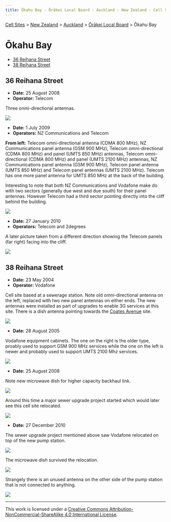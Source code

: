 ```yaml
---
title: Ōkahu Bay - Ōrākei Local Board - Auckland - New Zealand - Cell Sites
---
```


[Cell Sites](../../../) > [New Zealand](../../) > [Auckland](../) > [Ōrākei Local Board](./) > Ōkahu Bay

# Ōkahu Bay

* [36 Reihana Street](#36-reihana-street)
* [38 Reihana Street](#38-reihana-street)

## 36 Reihana Street

* **Date:** 25 August 2008
* **Operator:** Telecom

Three onmi-directional antennas.

![](https://f001.backblazeb2.com/file/CellSites/NZ/AUK/%C5%8Cr%C4%81kei/20080825-142820.jpg)

* **Date:** 1 July 2009
* **Operators:** NZ Communications and Telecom

**From left:** Telecom omni-directional antenna (CDMA 800 MHz), NZ Communications panel antenna (GSM 900 MHz), Telecom
omni-directional (CDMA 800 MHz) and panel (UMTS 850 MHz) antennas, Telecom omni-directional (CDMA 800 MHz) and panel
(UMTS 2100 MHz) antennas, NZ Communications panel antenna (GSM 900 MHz), Telecom panel antenna (UMTS 850 MHz) and
Telecom panel antennas (UMTS 2100 MHz). Telecom has one more panel antenna for UMTS 850 MHz at the back of the
building.

Interesting to note that both NZ Communications and Vodafone make do with two sectors (generally due west and due
south) for their panel antennas. However Telecom had a third sector pointing directly into the cliff behind the
building.

![](https://f001.backblazeb2.com/file/CellSites/NZ/AUK/%C5%8Cr%C4%81kei/20090701-164435.jpg)

* **Date:** 27 January 2010
* **Operators:** Telecom and 2degrees

A later picture taken from a different direction showing the Telecom panels (far right) facing into the cliff.

![](https://f001.backblazeb2.com/file/CellSites/NZ/AUK/%C5%8Cr%C4%81kei/20101227-115635.jpg)

## 38 Reihana Street

* **Date:** 23 May 2004
* **Operator:** Vodafone

Cell site based at a sewerage station. Note old omni-directional antenna on the left, replaced with two new panel
antennas on either ends. The new antennas were installed as part of upgrades to enable 3G services at this site. There
is a dish antenna pointing towards the [Coates Avenue](ōrākei#coates-avenue) site.

![](https://f001.backblazeb2.com/file/CellSites/NZ/AUK/%C5%8Cr%C4%81kei/20040523-152235.jpg)

* **Date:** 28 August 2005

Vodafone equipment cabinets. The one on the right is the older type, proably used to support GSM 900 MHz services while
the one on the left is newer and probably used to support UMTS 2100 Mhz services.

![](https://f001.backblazeb2.com/file/CellSites/NZ/AUK/%C5%8Cr%C4%81kei/20050828-142848.jpg)

* **Date:** 25 August 2008

Note new microwave dish for higher capacity backhaul link.

![](https://f001.backblazeb2.com/file/CellSites/NZ/AUK/%C5%8Cr%C4%81kei/20080825-143133.jpg)

Around this time a major sewer upgrade project started which would later see this cell site relocated.

![](https://f001.backblazeb2.com/file/CellSites/NZ/AUK/%C5%8Cr%C4%81kei/20080825-143319.jpg)

* **Date:** 27 December 2010

The sewer upgrade project mentioned above saw Vodafone relocated on top of the new pump station.

![](https://f001.backblazeb2.com/file/CellSites/NZ/AUK/%C5%8Cr%C4%81kei/20101227-115337.jpg)

The microwave dish survived the relocation.

![](https://f001.backblazeb2.com/file/CellSites/NZ/AUK/%C5%8Cr%C4%81kei/20101227-115519.jpg)

Strangely there is an unused antenna on the other side of the pump station that is not connected to anything.

![](https://f001.backblazeb2.com/file/CellSites/NZ/AUK/%C5%8Cr%C4%81kei/20101227-115717.jpg)

---

This work is licensed under a [Creative Commons Attribution-NonCommercial-ShareAlike 4.0 International License](http://creativecommons.org/licenses/by-nc-sa/4.0/).
